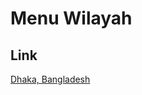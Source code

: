 # Menu Wilayah

## Link

[Dhaka, Bangladesh](https://github.com/gigit-pemilu/pemilu-2024-99-luar-negeri/tree/main/pilpres/hitung-suara/sub/99-luar-negeri/sub/37-dhaka-bangladesh/sub/01-dhaka-bangladesh/sub/0001-dhaka-bangladesh)

